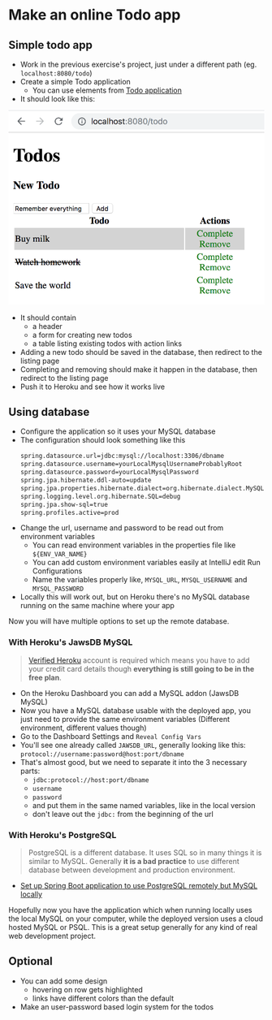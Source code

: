 # Make an online Todo app

## Simple todo app

- Work in the previous exercise's project, just under a different path (eg.
  `localhost:8080/todo`)
- Create a simple Todo application
  - You can use elements from
    [Todo application](https://github.com/green-fox-academy/teaching-materials/tree/master/project/todo-app)
- It should look like this:

![Simple Todo App](../assets/todos.png)

- It should contain
  - a header
  - a form for creating new todos
  - a table listing existing todos with action links
- Adding a new todo should be saved in the database, then redirect to the
  listing page
- Completing and removing should make it happen in the database, then redirect
  to the listing page
- Push it to Heroku and see how it works live

## Using database

- Configure the application so it uses your MySQL database
- The configuration should look something like this
  ```text
  spring.datasource.url=jdbc:mysql://localhost:3306/dbname
  spring.datasource.username=yourLocalMysqlUsernameProbablyRoot
  spring.datasource.password=yourLocalMysqlPassword
  spring.jpa.hibernate.ddl-auto=update
  spring.jpa.properties.hibernate.dialect=org.hibernate.dialect.MySQL5Dialect
  spring.logging.level.org.hibernate.SQL=debug
  spring.jpa.show-sql=true
  spring.profiles.active=prod
  ```
- Change the url, username and password to be read out from environment
  variables
  - You can read environment variables in the properties file like
    `${ENV_VAR_NAME}`
  - You can add custom environment variables easily at IntelliJ edit Run
    Configurations
  - Name the variables properly like, `MYSQL_URL`, `MYSQL_USERNAME` and
    `MYSQL_PASSWORD`
- Locally this will work out, but on Heroku there's no MySQL database running on
  the same machine where your app

Now you will have multiple options to set up the remote database.

### With Heroku's JawsDB MySQL

> [Verified Heroku](https://devcenter.heroku.com/articles/account-verification)
> account is required which means you have to add your credit card details
> though **everything is still going to be in the free plan**.

- On the Heroku Dashboard you can add a MySQL addon (JawsDB MySQL)
- Now you have a MySQL database usable with the deployed app, you just need to
  provide the same environment variables (Different environment, different
  values though)
- Go to the Dashboard Settings and `Reveal Config Vars`
- You'll see one already called `JAWSDB_URL`, generally looking like this:
  `protocol://username:password@host:port/dbname`
- That's almost good, but we need to separate it into the 3 necessary parts:
  - `jdbc:protocol://host:port/dbname`
  - `username`
  - `password`
  - and put them in the same named variables, like in the local version
  - don't leave out the `jdbc:` from the beginning of the url

### With Heroku's PostgreSQL

> PostgreSQL is a different database. It uses SQL so in many things it is
> similar to MySQL. Generally **it is a bad practice** to use different database
> between development and production environment.

- [Set up Spring Boot application to use PostgreSQL remotely but MySQL locally](../spring-heroku-psql-local-mysql.md)

Hopefully now you have the application which when running locally uses the local
MySQL on your computer, while the deployed version uses a cloud hosted MySQL or
PSQL. This is a great setup generally for any kind of real web development
project.

## Optional

- You can add some design
  - hovering on row gets highlighted
  - links have different colors than the default
- Make an user-password based login system for the todos
